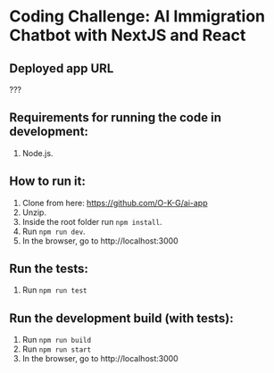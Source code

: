 # Coding Challenge: AI Immigration Chatbot with NextJS and React

## Deployed app URL

???

## Requirements for running the code in development:

1. Node.js.

## How to run it:

1. Clone from here: https://github.com/O-K-G/ai-app
2. Unzip.
3. Inside the root folder run `npm install`.
4. Run `npm run dev`.
5. In the browser, go to http://localhost:3000

## Run the tests:

1. Run `npm run test`

## Run the development build (with tests):

1. Run `npm run build`
2. Run `npm run start`
3. In the browser, go to http://localhost:3000
